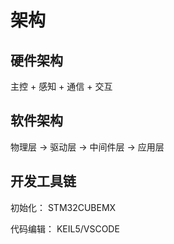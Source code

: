# 架构

## 硬件架构

主控 + 感知 + 通信 + 交互

## 软件架构

物理层 -> 驱动层 -> 中间件层 -> 应用层 

## 开发工具链

初始化： STM32CUBEMX

代码编辑： KEIL5/VSCODE
